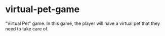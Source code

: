 # virtual-pet-game
"Virtual Pet" game. In this game, the player will have a virtual pet that they need to take care of. 
